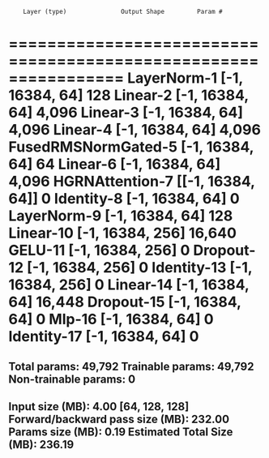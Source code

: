         Layer (type)               Output Shape         Param #
================================================================
         LayerNorm-1            [-1, 16384, 64]             128
            Linear-2            [-1, 16384, 64]           4,096
            Linear-3            [-1, 16384, 64]           4,096
            Linear-4            [-1, 16384, 64]           4,096
 FusedRMSNormGated-5            [-1, 16384, 64]              64
            Linear-6            [-1, 16384, 64]           4,096
     HGRNAttention-7          [[-1, 16384, 64]]               0
          Identity-8            [-1, 16384, 64]               0
         LayerNorm-9            [-1, 16384, 64]             128
           Linear-10           [-1, 16384, 256]          16,640
             GELU-11           [-1, 16384, 256]               0
          Dropout-12           [-1, 16384, 256]               0
         Identity-13           [-1, 16384, 256]               0
           Linear-14            [-1, 16384, 64]          16,448
          Dropout-15            [-1, 16384, 64]               0
              Mlp-16            [-1, 16384, 64]               0
         Identity-17            [-1, 16384, 64]               0
================================================================
Total params: 49,792
Trainable params: 49,792
Non-trainable params: 0
----------------------------------------------------------------
Input size (MB): 4.00 [64, 128, 128]
Forward/backward pass size (MB): 232.00
Params size (MB): 0.19
Estimated Total Size (MB): 236.19
----------------------------------------------------------------